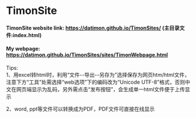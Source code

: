 # TimonSite 

#### TimonSite website link: https://datimon.github.io/TimonSites/ (主目录文件:index.html)  

#### My webpage: https://datimon.github.io/TimonSites/sites/TimonWebpage.html  
  
Tips:  
1、用excel转html时，利用“文件--导出--另存为”选择保存为网页htm/html文件，注意下方“工具”处需选择“web选项”下的编码改为“Unicode UTF-8”格式，否则中文在网页端显示为乱码，另外需点击“发布按钮”，会生成单一html文件便于上传显示  
  
2、word, ppt等文件可以转换成为PDF，PDF文件可直接在线显示


